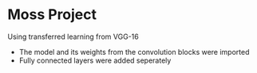 # Moss Project

Using transferred learning from VGG-16
- The model and its weights from the convolution blocks were imported
- Fully connected layers were added seperately
